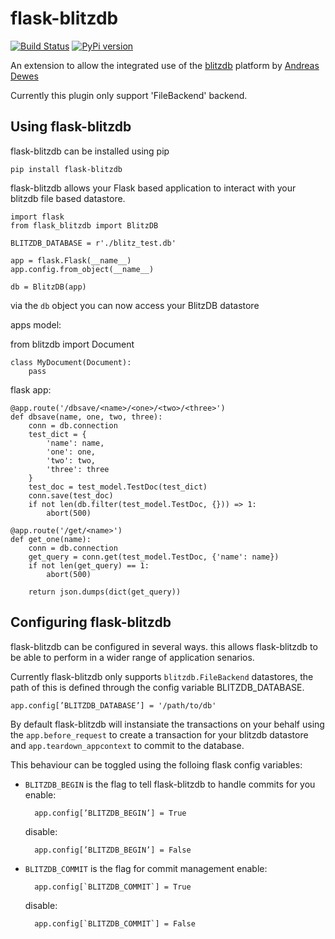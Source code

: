 flask-blitzdb
=============

[![Build Status](https://travis-ci.org/puredistortion/flask-blitzdb.png?branch=master)](https://travis-ci.org/puredistortion/flask-blitzdb)
[![PyPi version](https://img.shields.io/pypi/v/flask-blitzdb.svg)](https://crate.io/packages/flask-blitzdb/)

An extension to allow the integrated use of the [blitzdb](https://github.com/adewes/blitzdb) platform by [Andreas Dewes](http://www.andreas-dewes.de/en/)

Currently this plugin only support 'FileBackend' backend. 

Using flask-blitzdb
--------------------

flask-blitzdb can be installed using pip

	pip install flask-blitzdb

flask-blitzdb allows your Flask based application to interact with your blitzdb file based datastore.

	import flask
	from flask_blitzdb import BlitzDB

	BLITZDB_DATABASE = r'./blitz_test.db'

	app = flask.Flask(__name__)
	app.config.from_object(__name__)

	db = BlitzDB(app)

via the `db` object you can now access your BlitzDB datastore

apps model:

from blitzdb import Document

	class MyDocument(Document):
		pass

flask app: 

	@app.route('/dbsave/<name>/<one>/<two>/<three>')
	def dbsave(name, one, two, three):
		conn = db.connection
		test_dict = {
			'name': name,
			'one': one,
			'two': two,
			'three': three
		}
		test_doc = test_model.TestDoc(test_dict)
		conn.save(test_doc)
		if not len(db.filter(test_model.TestDoc, {})) => 1:
			abort(500)

	@app.route('/get/<name>')
	def get_one(name):
		conn = db.connection
		get_query = conn.get(test_model.TestDoc, {'name': name})
		if not len(get_query) == 1:
			abort(500)

		return json.dumps(dict(get_query))

Configuring flask-blitzdb
-------------------------

flask-blitzdb can be configured in several ways. this allows flask-blitzdb to be able to perform in a wider range of application senarios. 

Currently flask-blitzdb only supports `blitzdb.FileBackend` datastores, the path of this is defined through the config variable BLITZDB_DATABASE.

	app.config[’BLITZDB_DATABASE’] = '/path/to/db'

By default flask-blitzdb will instansiate the transactions on your behalf using the `app.before_request` to create a transaction for your blitzdb datastore and `app.teardown_appcontext` to commit to the database. 

This behaviour can be toggled using the folloing flask config variables:

* `BLITZDB_BEGIN` is the flag to tell flask-blitzdb to handle commits for you 
	enable:

		app.config[’BLITZDB_BEGIN’] = True

	disable:

		app.config[’BLITZDB_BEGIN’] = False

* `BLITZDB_COMMIT` is the flag for commit management
	enable:

		app.config[`BLITZDB_COMMIT`] = True

	disable:

		app.config[`BLITZDB_COMMIT`] = False
